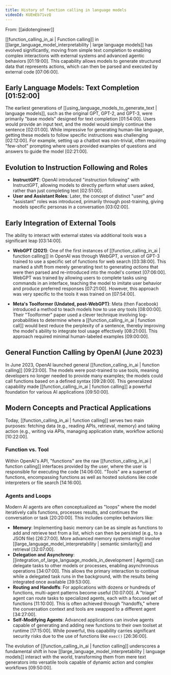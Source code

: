 ```yaml
---
title: History of function calling in language models
videoId: KUEmEb71vzQ
---
```


From: [[aidotengineer]] <br/> 

[[function_calling_in_ai | Function calling]] in [[large_language_model_interpretability | large language models]] has evolved significantly, moving from simple text completion to enabling complex interactions with external systems and advanced agentic behaviors <a class="yt-timestamp" data-t="01:19:00">[01:19:00]</a>. This capability allows models to generate structured data that represents actions, which can then be parsed and executed by external code <a class="yt-timestamp" data-t="07:06:00">[07:06:00]</a>.

## Early Language Models: Text Completion <a class="yt-timestamp" data-t="01:52:00">[01:52:00]</a>
The earliest generations of [[using_language_models_to_generate_text | language models]], such as the original GPT, GPT-2, and GPT-3, were primarily "base models" designed for text completion <a class="yt-timestamp" data-t="01:54:00">[01:54:00]</a>. Users would provide an input text, and the model would simply continue the sentence <a class="yt-timestamp" data-t="02:01:00">[02:01:00]</a>. While impressive for generating human-like language, getting these models to follow specific instructions was challenging <a class="yt-timestamp" data-t="02:12:00">[02:12:00]</a>. For example, setting up a chatbot was non-trivial, often requiring "few-shot" prompting where users provided examples of questions and answers to guide the model <a class="yt-timestamp" data-t="02:21:00">[02:21:00]</a>.

## Evolution to Instruction Following and Roles
*   **InstructGPT**: OpenAI introduced "instruction following" with InstructGPT, allowing models to directly perform what users asked, rather than just completing text <a class="yt-timestamp" data-t="02:51:00">[02:51:00]</a>.
*   **User and Assistant Roles**: Later, the concept of distinct "user" and "assistant" roles was introduced, primarily through post-training, giving models specific personas in a conversation <a class="yt-timestamp" data-t="03:02:00">[03:02:00]</a>.

## Early Integration of External Tools
The ability to interact with external states via additional tools was a significant leap <a class="yt-timestamp" data-t="03:14:00">[03:14:00]</a>.
*   **WebGPT (2021)**: One of the first instances of [[function_calling_in_ai | function calling]] in OpenAI was through WebGPT, a version of GPT-3 trained to use a specific set of functions for web search <a class="yt-timestamp" data-t="03:38:00">[03:38:00]</a>. This marked a shift from merely generating text to generating *actions* that were then parsed and re-introduced into the model's context <a class="yt-timestamp" data-t="07:06:00">[07:06:00]</a>. WebGPT was trained by allowing users to complete tasks using commands in an interface, teaching the model to imitate user behavior and produce preferred responses <a class="yt-timestamp" data-t="07:21:00">[07:21:00]</a>. However, this approach was very specific to the tools it was trained on <a class="yt-timestamp" data-t="07:54:00">[07:54:00]</a>.

*   **Meta's Toolformer (Undated, post-WebGPT)**: Meta (then Facebook) introduced a method to teach models how to use *any* tools <a class="yt-timestamp" data-t="08:00:00">[08:00:00]</a>. Their "Toolformer" paper used a clever technique involving log-probabilities to determine where a [[function_calling_in_ai | function call]] would best reduce the perplexity of a sentence, thereby improving the model's ability to integrate tool usage effectively <a class="yt-timestamp" data-t="08:21:00">[08:21:00]</a>. This approach required minimal human-labeled examples <a class="yt-timestamp" data-t="09:00:00">[09:00:00]</a>.

## General Function Calling by OpenAI (June 2023)
In June 2023, OpenAI launched general [[function_calling_in_ai | function calling]] <a class="yt-timestamp" data-t="09:23:00">[09:23:00]</a>. The models were post-trained to use tools, meaning developers no longer needed to provide many examples; the models could call functions based on a defined syntax <a class="yt-timestamp" data-t="09:28:00">[09:28:00]</a>. This generalized capability made [[function_calling_in_ai | function calling]] a powerful foundation for various AI applications <a class="yt-timestamp" data-t="09:50:00">[09:50:00]</a>.

## Modern Concepts and Practical Applications
Today, [[function_calling_in_ai | function calling]] serves two main purposes: fetching data (e.g., reading APIs, retrieval, memory) and taking action (e.g., writing via APIs, managing application state, workflow actions) <a class="yt-timestamp" data-t="10:22:00">[10:22:00]</a>.

### Function vs. Tool
Within OpenAI's API, "functions" are the raw [[function_calling_in_ai | function calling]] interfaces provided by the user, where the user is responsible for executing the code <a class="yt-timestamp" data-t="14:06:00">[14:06:00]</a>. "Tools" are a superset of functions, encompassing functions as well as hosted solutions like code interpreters or file search <a class="yt-timestamp" data-t="14:16:00">[14:16:00]</a>.

### Agents and Loops
Modern AI agents are often conceptualized as "loops" where the model iteratively calls functions, processes results, and continues the conversation or task <a class="yt-timestamp" data-t="20:20:00">[20:20:00]</a>. This includes complex behaviors like:
*   **Memory**: Implementing basic memory can be as simple as functions to add and retrieve text from a list, which can then be persisted (e.g., to a JSON file) <a class="yt-timestamp" data-t="26:27:00">[26:27:00]</a>. More advanced memory systems might involve [[large_language_model_interpretability | semantic similarity]] and retrieval <a class="yt-timestamp" data-t="32:07:00">[32:07:00]</a>.
*   **Delegation and Asynchrony**: [[integration_of_large_language_models_in_development | Agents]] can delegate tasks to other models or processes, enabling asynchronous operations <a class="yt-timestamp" data-t="34:07:00">[34:07:00]</a>. This allows the primary interaction to continue while a delegated task runs in the background, with the results being integrated once available <a class="yt-timestamp" data-t="39:53:00">[39:53:00]</a>.
*   **Routing and Handoffs**: For applications with dozens or hundreds of functions, multi-agent patterns become useful <a class="yt-timestamp" data-t="10:07:00">[10:07:00]</a>. A "triage" agent can route tasks to specialized agents, each with a focused set of functions <a class="yt-timestamp" data-t="11:10:00">[11:10:00]</a>. This is often achieved through "handoffs," where the conversation context and tools are swapped to a different agent <a class="yt-timestamp" data-t="34:27:00">[34:27:00]</a>.
*   **Self-Modifying Agents**: Advanced applications can involve agents capable of generating and adding new functions to their own toolset at runtime <a class="yt-timestamp" data-t="17:15:00">[17:15:00]</a>. While powerful, this capability carries significant security risks due to the use of functions like `exec()` <a class="yt-timestamp" data-t="26:36:00">[26:36:00]</a>.

The evolution of [[function_calling_in_ai | function calling]] underscores a fundamental shift in how [[large_language_model_interpretability | language models]] interact with the world, transforming them from mere text generators into versatile tools capable of dynamic action and complex workflows <a class="yt-timestamp" data-t="09:50:00">[09:50:00]</a>.